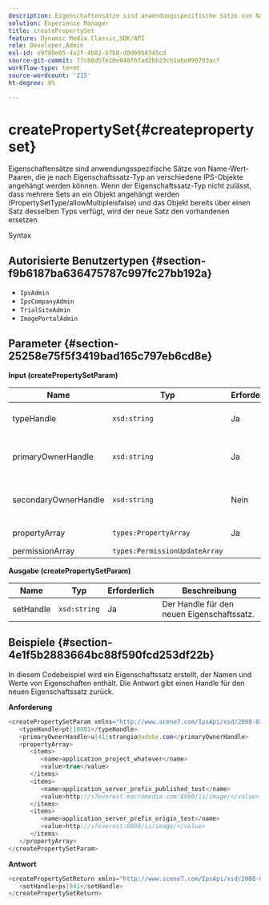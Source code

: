 ```yaml
---
description: Eigenschaftensätze sind anwendungsspezifische Sätze von Name-Wert-Paaren, die je nach Eigenschaftssatz-Typ an verschiedene IPS-Objekte angehängt werden können. Wenn der Eigenschaftssatz-Typ nicht zulässt, dass mehrere Sets an ein Objekt angehängt werden (PropertySetType/allowMultipleisfalse) und das Objekt bereits über einen Satz desselben Typs verfügt, wird der neue Satz den vorhandenen ersetzen.
solution: Experience Manager
title: createPropertySet
feature: Dynamic Media Classic,SDK/API
role: Developer,Admin
exl-id: e9f85e65-4a2f-4b82-b7b8-d0d60b8345cd
source-git-commit: 77c88d5fe20e048f6fad2bb23cb1abe090793acf
workflow-type: tm+mt
source-wordcount: '215'
ht-degree: 8%

---
```


# createPropertySet{#createpropertyset}

Eigenschaftensätze sind anwendungsspezifische Sätze von Name-Wert-Paaren, die je nach Eigenschaftssatz-Typ an verschiedene IPS-Objekte angehängt werden können. Wenn der Eigenschaftssatz-Typ nicht zulässt, dass mehrere Sets an ein Objekt angehängt werden (PropertySetType/allowMultipleisfalse) und das Objekt bereits über einen Satz desselben Typs verfügt, wird der neue Satz den vorhandenen ersetzen.

Syntax

## Autorisierte Benutzertypen {#section-f9b6187ba636475787c997fc27bb192a}

* `IpsAdmin`
* `IpsCompanyAdmin`
* `TrialSiteAdmin`
* `ImagePortalAdmin`

## Parameter {#section-25258e75f5f3419bad165c797eb6cd8e}

**Input (createPropertySetParam)**

| Name | Typ | Erforderlich | Beschreibung |
|---|---|---|---|
| typeHandle | `xsd:string` | Ja | Der Handle für den Eigenschaftssatz-Typ. |
| primaryOwnerHandle | `xsd:string` | Ja | Das Handle für den primären Eigentümer des Eigenschaftssatzes. |
| secondaryOwnerHandle | `xsd:string` | Nein | Das Handle an den sekundären Eigentümer des Eigenschaftssatzes. |
| propertyArray | `types:PropertyArray` | Ja | Das Array von Eigenschaften. |
| permissionArray | `types:PermissionUpdateArray` |  |  |

**Ausgabe (createPropertySetParam)**

| Name | Typ | Erforderlich | Beschreibung |
|---|---|---|---|
| setHandle | `xsd:string` | Ja | Der Handle für den neuen Eigenschaftssatz. |

## Beispiele {#section-4e1f5b2883664bc88f590fcd253df22b}

In diesem Codebeispiel wird ein Eigenschaftssatz erstellt, der Namen und Werte von Eigenschaften enthält. Die Antwort gibt einen Handle für den neuen Eigenschaftssatz zurück.

**Anforderung**

```java
<createPropertySetParam xmlns="http://www.scene7.com/IpsApi/xsd/2008-01-15">
   <typeHandle>pt|10801</typeHandle>
   <primaryOwnerHandle>u|41|strangio@adobe.com</primaryOwnerHandle>
   <propertyArray>
      <items>
         <name>application_project_whatever</name>
         <value>true</value>
      </items>
      <items>
         <name>application_server_prefix_published_test</name>
         <value>http://s7everest.macromedia.com:8080/is/image/</value>
      </items>
      <items>
         <name>application_server_prefix_origin_test</name>
         <value>http://s7everest:8080/is/image/</value>
      </items>
   </propertyArray>
</createPropertySetParam>
```

**Antwort**

```java
<createPropertySetReturn xmlns="http://www.scene7.com/IpsApi/xsd/2008-01-15">
   <setHandle>ps|941</setHandle>
</createPropertySetReturn>
```
